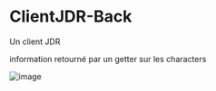 # ClientJDR-Back
Un client JDR 

information retourné par un getter sur les characters

![image](https://github.com/VGuibert/ClientJDR-Back/assets/35687075/76ab5f5d-9a16-4299-8c21-49592b3d7444)

